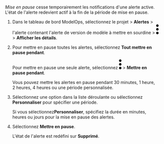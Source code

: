 *Mise en pause* cesse temporairement les notifications d'une alerte active. L'état de l'alerte redevient actif à la fin de la période de mise en pause.

1.  Dans le tableau de bord ModelOps, sélectionnez le projet \> **Alertes** \> l'alerte contenant l'alerte de version de modèle à mettre en sourdine \> ![kebab menu](Images/zsz1597101912145.svg) \> **Afficher les détails**.

2.  Pour mettre en pause toutes les alertes, sélectionnez **Tout mettre en pause pendant**.

    Pour mettre en pause une seule alerte, sélectionnez ![kebab menu](Images/zsz1597101912145.svg) \> **Mettre en pause pendant**.

    Vous pouvez mettre les alertes en pause pendant 30 minutes, 1 heure, 2 heures, 4 heures ou une période personnalisée.

3.  Sélectionnez une option dans la liste déroulante ou sélectionnez **Personnaliser** pour spécifier une période.

    Si vous sélectionnez**Personnaliser**, spécifiez la durée en minutes, heures ou jours pour la mise en pause des alertes.

4.  Sélectionnez **Mettre en pause**.

    L'état de l'alerte est redéfini sur **Supprimé**.
